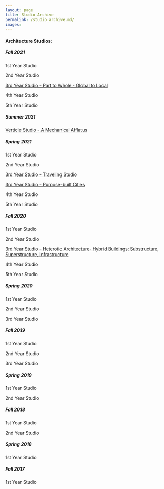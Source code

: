 ```yaml
---
layout: page
title: Studio Archive
permalink: /studio_archive.md/
images:
---
```


#### Architecture Studios:
##### Fall 2021
  1st Year Studio

  2nd Year Studio

  [3rd Year Studio - Part to Whole - Global to Local](https://keanmgc.github.io/2021fall3yr-studio/)

  4th Year Studio

  5th Year Studio

##### Summer 2021
  [Verticle Studio - A Mechanical Afflatus](https://docs.google.com/document/d/e/2PACX-1vSRnFyb_-OEE44OLWIU4YYgqwFX-c69K0l-V1wfp5ccVH24-WNY6URFPzUVvqEAT8psW5skMPr1zww-/pub)

##### Spring 2021
1st Year Studio

2nd Year Studio

[3rd Year Studio - Traveling Studio](https://w03travelstudio.wordpress.com/)

[3rd Year Studio - Purpose-built Cities](https://keanmgc.github.io/2021-Spring-Studio/)

4th Year Studio

5th Year Studio

##### Fall 2020
1st Year Studio

2nd Year Studio

[3rd Year Studio - Heterotic Architecture- Hybrid Buildings: Substructure, Superstructure, Infrastructure](https://youtube.com/playlist?list=PLBtPB9RpflEZ9HoVBhDMIq7kyqf3rhElJ)

4th Year Studio

5th Year Studio

##### Spring 2020
1st Year Studio

2nd Year Studio

3rd Year Studio

##### Fall 2019

1st Year Studio

2nd Year Studio

3rd Year Studio

##### Spring 2019
1st Year Studio

2nd Year Studio

##### Fall 2018

1st Year Studio

2nd Year Studio

##### Spring 2018
1st Year Studio


##### Fall 2017

1st Year Studio
